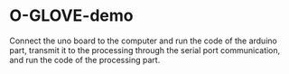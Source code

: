 # O-GLOVE-demo

Connect the uno board to the computer and run the code of the arduino part, transmit it to the processing through the serial port communication, and run the code of the processing part.
